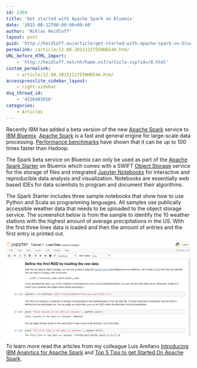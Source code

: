 ```yaml
---
id: 1364
title: 'Get started with Apache Spark on Bluemix'
date: '2015-08-12T00:00:00+00:00'
author: 'Niklas Heidloff'
layout: post
guid: 'http://heidloff.eu/article/get-started-with-apache-spark-on-bluemix/'
permalink: /article/12.08.2015121755NHEE4A.htm/
URL_before_HTML_Import:
    - 'http://heidloff.net/nh/home.nsf/article.xsp?id=/8.html'
custom_permalink:
    - article/12.08.2015121755NHEE4A.htm/
accesspresslite_sidebar_layout:
    - right-sidebar
dsq_thread_id:
    - '4326403816'
categories:
    - Articles
---
```


 Recently IBM has added a beta version of the new [Apache Spark](https://console.ng.bluemix.net/catalog/apache-spark/) service to [IBM Bluemix](https://bluemix.net/). [Apache Spark](http://spark.apache.org/) is a fast and general engine for large-scale data processing. [Performance benchmarks](http://spark.apache.org/news/spark-wins-daytona-gray-sort-100tb-benchmark.html) have shown that it can be up to 100 times faster than Hadoop.

The Spark beta service on Bluemix can only be used as part of the [Apache Spark Starter](https://console.ng.bluemix.net/catalog/apache-spark-starter/) on Bluemix which comes with a SWIFT [Object Storage](https://console.ng.bluemix.net/catalog/object-storage/) service for the storage of files and integrated [Jupyter Notebooks](https://jupyter.org/) for interactive and reproducible data analysis and visualization. Notebooks are essentially web based IDEs for data scientists to program and document their algorithms.

The Spark Starter includes three sample notebooks that show how to use Python and Scala as programming languages. All samples use publically accessible weather data that needs to be uploaded to the object storage service. The screenshot below is from the sample to identify the 10 weather stations with the highest amount of average precipitations in the US. With the first three lines data is loaded and then the amount of entries and the first entry is printed out.

![image](/assets/img/2015/08/sparkstarter.png)

To learn more read the articles from my colleague Luis Arellano [Introducing IBM Analytics for Apache Spark](https://developer.ibm.com/bluemix/2015/07/21/ibm-analytics-for-apache-spark-beta/) and [Top 5 Tips to get Started On Apache Spark](https://developer.ibm.com/bluemix/2015/07/22/top-5-tips-to-get-started-on-apache-spark/).